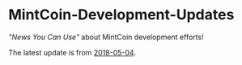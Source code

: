 # MintCoin-Development-Updates
_"News You Can Use"_ about MintCoin development efforts!

The latest update is from [2018-05-04](2018-05-04.md).

